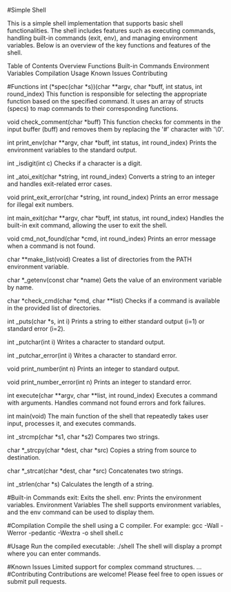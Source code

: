 #Simple Shell

This is a simple shell implementation that supports basic shell functionalities. The shell includes features such as executing commands, handling built-in commands (exit, env), and managing environment variables. Below is an overview of the key functions and features of the shell.

Table of Contents
Overview
Functions
Built-in Commands
Environment Variables
Compilation
Usage
Known Issues
Contributing

#Functions
int (*spec(char *s))(char **argv, char *buff, int status, int round_index)
This function is responsible for selecting the appropriate function based on the specified command. It uses an array of structs (specs) to map commands to their corresponding functions.

void check_comment(char *buff)
This function checks for comments in the input buffer (buff) and removes them by replacing the '#' character with '\0'.

int print_env(char **argv, char *buff, int status, int round_index)
Prints the environment variables to the standard output.

int _isdigit(int c)
Checks if a character is a digit.

int _atoi_exit(char *string, int round_index)
Converts a string to an integer and handles exit-related error cases.

void print_exit_error(char *string, int round_index)
Prints an error message for illegal exit numbers.

int main_exit(char **argv, char *buff, int status, int round_index)
Handles the built-in exit command, allowing the user to exit the shell.

void cmd_not_found(char *cmd, int round_index)
Prints an error message when a command is not found.

char **make_list(void)
Creates a list of directories from the PATH environment variable.

char *_getenv(const char *name)
Gets the value of an environment variable by name.

char *check_cmd(char *cmd, char **list)
Checks if a command is available in the provided list of directories.

int _puts(char *s, int i)
Prints a string to either standard output (i=1) or standard error (i=2).

int _putchar(int i)
Writes a character to standard output.

int _putchar_error(int i)
Writes a character to standard error.

void print_number(int n)
Prints an integer to standard output.

void print_number_error(int n)
Prints an integer to standard error.

int execute(char **argv, char **list, int round_index)
Executes a command with arguments. Handles command not found errors and fork failures.

int main(void)
The main function of the shell that repeatedly takes user input, processes it, and executes commands.

int _strcmp(char *s1, char *s2)
Compares two strings.

char *_strcpy(char *dest, char *src)
Copies a string from source to destination.

char *_strcat(char *dest, char *src)
Concatenates two strings.

int _strlen(char *s)
Calculates the length of a string.

#Built-in Commands
exit: Exits the shell.
env: Prints the environment variables.
Environment Variables
The shell supports environment variables, and the env command can be used to display them.

#Compilation
Compile the shell using a C compiler. For example:
gcc -Wall -Werror -pedantic -Wextra -o shell shell.c

#Usage
Run the compiled executable:
./shell
The shell will display a prompt where you can enter commands.

#Known Issues
Limited support for complex command structures.
...
#Contributing
Contributions are welcome! Please feel free to open issues or submit pull requests.

